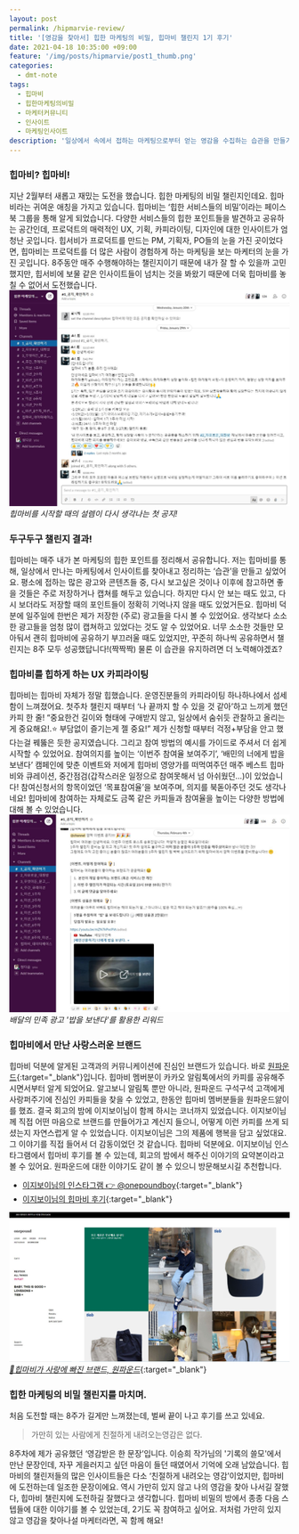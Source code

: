```yaml
---
layout: post
permalink: /hipmarvie-review/
title: '[영감을 찾아서] 힙한 마케팅의 비밀, 힙마비 챌린지 1기 후기'
date: 2021-04-18 10:35:00 +09:00
feature: '/img/posts/hipmarvie/post1_thumb.png'
categories:
  - dmt-note
tags:
  - 힙마비
  - 힙한마케팅의비밀
  - 마케터커뮤니티
  - 인사이트
  - 마케팅인사이트
description: '일상에서 속에서 접하는 마케팅으로부터 얻는 영감을 수집하는 습관을 만들기 위한 도전, 힙한 마케팅의 비밀 챌린지. 힙마비 챌린지 1기를 돌아봤습니다.'
---
```


### 힙마비? 힙마비!
지난 2월부터 새롭고 재밌는 도전을 했습니다. 힙한 마케팅의 비밀 챌린지인데요. 힙마비라는 귀여운 애칭을 가지고 있습니다. 힙마비는 ‘힙한 서비스들의 비밀’이라는 페이스북 그룹을 통해 알게 되었습니다. 다양한 서비스들의 힙한 포인트들을 발견하고 공유하는 공간인데, 프로덕트의 매력적인 UX, 기획, 카피라이팅, 디자인에 대한 인사이트가 엄청난 곳입니다. 힙서비가 프로덕트를 만드는 PM, 기획자, PO들의 눈을 가진 곳이었다면, 힙마비는 프로덕트를 더 많은 사람이 경험하게 하는 마케팅을 보는 마케터의 눈을 가진 곳입니다. 8주동안 매주 수행해야하는 챌린지이기 때문에 내가 잘 할 수 있을까 고민했지만, 힙서비에 보물 같은 인사이트들이 넘치는 것을 봐왔기 때문에 더욱 힙마비를 놓칠 수 없어서 도전했습니다.
![힙마비 시작 공지](/img/posts/hipmarvie/post1_hipmarvie_start.png)*힙마비를 시작할 때의 설렘이 다시 생각나는 첫 공지!*

### 두구두구 챌린지 결과!
힙마비는 매주 내가 본 마케팅의 힙한 포인트를 정리해서 공유합니다. 저는 힙마비를 통해, 일상에서 만나는 마케팅에서 인사이트를 찾아내고 정리하는 ‘습관’을 만들고 싶었어요. 평소에 접하는 많은 광고와 콘텐츠들 중, 다시 보고싶은 것이나 이후에 참고하면 좋을 것들은 주로 저장하거나 캡쳐를 해두고 있습니다. 하지만 다시 안 보는 때도 있고, 다시 보더라도 저장할 때의 포인트들이 정확히 기억나지 않을 때도 있었거든요. 힙마비 덕분에 일주일에 한번은 제가 저장한 (주로) 광고들을 다시 볼 수 있었어요. 생각보다 소소한 광고들을 엄청 많이 캡쳐하고 있었다는 것도 알 수 있었어요. 너무 소소한 것들만 모아둬서 괜히 힙마비에 공유하기 부끄러울 때도 있었지만, 꾸준히 하나씩 공유하면서 챌린지는 8주 모두 성공했답니다!(짝짝짝) 물론 이 습관을 유지하려면 더 노력해야겠죠?

### 힙마비를 힙하게 하는 UX 카피라이팅
힙마비는 힙마비 자체가 정말 힙했습니다. 운영진분들의 카피라이팅 하나하나에서 섬세함이 느껴졌어요. 첫주차 챌린지 때부터 ‘나 끝까지 할 수 있을 것 같아’하고 느끼게 했던 카피 한 줄!
“중요한건 길이와 형태에 구애받지 않고, 일상에서 숨쉬듯 관찰하고 올리는게 중요해요!.⭐ 부담없이 즐기는게 젤 중요!”
제가 신청할 때부터 걱정+부담을 안고 했다는걸 꿰뚫은 듯한 공지였습니다. 그리고 참여 방법의 예시를 가이드로 주셔서 더 쉽게 시작할 수 있었어요. 참여의지를 높이는 ‘이번주 참여율 보여주기’, ‘배민의 너에게 밥을 보낸다’ 캠페인에 맞춘 이벤트와 저에게 힙마비 영양가를 떠먹여주던 매주 베스트 힙마비와 큐레이션, 중간점검(갑작스러운 일정으로 참여못해서 넘 아쉬웠던…)이 있었습니다! 참여신청서의 항목이었던 ‘목표참여율’을 보여주며, 의지를 북돋아주던 것도 생각나네요! 힙마비에 참여하는 자체로도 금쪽 같은 카피들과 참여율을 높이는 다양한 방법에 대해 볼 수 있었습니다.
![힙마비 이벤트, 배달의 민족 밥을 보낸다](/img/posts/hipmarvie/post1_hipmarvie_event.jpg)*배달의 민족 광고 '밥을 보낸다'를 활용한 리워드*

### 힙마비에서 만난 사랑스러운 브랜드
힙마비 덕분에 알게된 고객과의 커뮤니케이션에 진심인 브랜드가 있습니다. 바로 [원파운드](http://onepound.kr/index.html){:target="_blank"}입니다. 힙마비 멤버분이 카카오 알림톡에서의 카피를 공유해주시면서부터 알게 되었어요. 알고보니 알림톡 뿐만 아니라, 원파운드 구석구석 고객에게 사랑퍼주기에 진심인 카피들을 찾을 수 있었고, 한동안 힙마비 멤버분들을 원파운드앓이를 했죠. 결국 회고의 밤에 이지보이님이 함께 하시는 코너까지 있었습니다. 이지보이님께 직접 어떤 마음으로 브랜드를 만들어가고 계신지 들으니, 어떻게 이런 카피를 쓰게 되셨는지 자연스럽게 알 수 있었습니다. 이지보이님은 그의 제품에 행복을 담고 싶었대요. 그 이야기를 직접 들어서 더 감동이었던 것 같습니다. 힙마비 덕분에요. 이지보이님 인스타그램에서 힙마비 후기를 볼 수 있는데, 회고의 밤에서 해주신 이야기의 요약본이라고 볼 수 있어요. 원파운드에 대한 이야기도 같이 볼 수 있으니 방문해보시길 추천합니다.

* [이지보이님의 인스타그램 👉 @onepoundboy](https://www.instagram.com/onepoundboy/){:target="_blank"}
* [이지보이님의 힙마비 후기](https://www.instagram.com/p/CNPgLuzHloy/?igshid=kfa8l9iow24k){:target="_blank"}

[![힙마비 원파운드 홈페이지](/img/posts/hipmarvie/post1_hipmarvie_onepound.jpg)*🔺힙마비가 사랑에 빠진 브랜드, 원파운드*](http://onepound.kr/index.html){:target="_blank"}

### 힙한 마케팅의 비밀 챌린지를 마치며.
처음 도전할 때는 8주가 길게만 느껴졌는데, 벌써 끝이 나고 후기를 쓰고 있네요.

>가만히 있는 사람에게 친절하게 내려오는영감은 없다.

8주차에 제가 공유했던 ‘영감받은 한 문장’입니다. 이승희 작가님의 '기록의 쓸모'에서 만난 문장인데, 자꾸 게을러지고 싶던 마음이 들던 때였어서 기억에 오래 남았습니다. 힙마비의 챌린저들의 많은 인사이트들은 다소 ‘친절하게 내려오는 영감’이었지만, 힙마비에 도전하는데 일조한 문장이에요. 역시 가만히 있지 않고 나의 영감을 찾아 나서길 잘했다, 힙마비 챌린지에 도전하길 잘했다고 생각합니다. 힙마비 비밀의 방에서 종종 다음 스텝들에 대한 이야기를 볼 수 있었는데, 2기도 꼭 참여하고 싶어요. 저처럼 가만히 있지 않고 영감을 찾아나설 마케터라면, 꼭 함께 해요!
